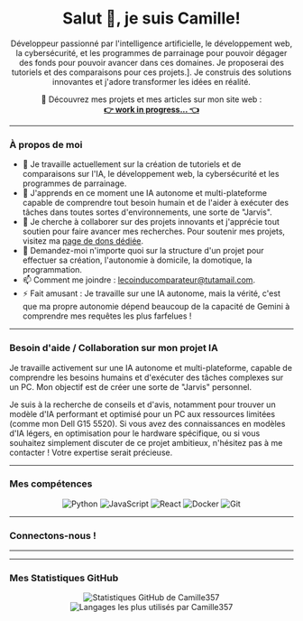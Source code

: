 

<h1 align="center">Salut 👋, je suis Camille!</h1>

<p align="center">
  Développeur passionné par l'intelligence artificielle, le développement web, la cybersécurité, et les programmes de parrainage pour pouvoir dégager des fonds pour pouvoir avancer dans ces domaines. Je proposerai des tutoriels et des comparaisons pour ces projets.].
  Je construis des solutions innovantes et j'adore transformer les idées en réalité.
</p>

<p align="center">
  🚀 Découvrez mes projets et mes articles sur mon site web :
  <br>
  <a href="none" target="_blank"><b>👉 work in progress... 👈</b></a>
</p>

---

### À propos de moi

-   🔭 Je travaille actuellement sur la création de tutoriels et de comparaisons sur l'IA, le développement web, la cybersécurité et les programmes de parrainage.
-   🌱 J'apprends en ce moment une IA autonome et multi-plateforme capable de comprendre tout besoin humain et de l'aider à exécuter des tâches dans toutes sortes d'environnements, une sorte de "Jarvis".
-   👯 Je cherche à collaborer sur des projets innovants et j'apprécie tout soutien pour faire avancer mes recherches. Pour soutenir mes projets, visitez ma [page de dons dédiée](donations/donate.html).
-   💬 Demandez-moi n'importe quoi sur la structure d'un projet pour effectuer sa création, l'autonomie à domicile, la domotique, la programmation.
-   📫 Comment me joindre : lecoinducomparateur@tutamail.com.
-   ⚡ Fait amusant : Je travaille sur une IA autonome, mais la vérité, c'est que ma propre autonomie dépend beaucoup de la capacité de Gemini à comprendre mes requêtes les plus farfelues !

---

### Besoin d'aide / Collaboration sur mon projet IA

Je travaille activement sur une IA autonome et multi-plateforme, capable de comprendre les besoins humains et d'exécuter des tâches complexes sur un PC. Mon objectif est de créer une sorte de "Jarvis" personnel.

Je suis à la recherche de conseils et d'avis, notamment pour trouver un modèle d'IA performant et optimisé pour un PC aux ressources limitées (comme mon Dell G15 5520). Si vous avez des connaissances en modèles d'IA légers, en optimisation pour le hardware spécifique, ou si vous souhaitez simplement discuter de ce projet ambitieux, n'hésitez pas à me contacter ! Votre expertise serait précieuse.

---

### Mes compétences

<p align="center">
  <img src="https://img.shields.io/badge/Python-3776AB?style=for-the-badge&logo=python&logoColor=white" alt="Python">
  <img src="https://img.shields.io/badge/JavaScript-F7DF1E?style=for-the-badge&logo=javascript&logoColor=black" alt="JavaScript">
  <img src="https://img.shields.io/badge/React-61DAFB?style=for-the-badge&logo=react&logoColor=black" alt="React">
  <img src="https://img.shields.io/badge/Docker-2496ED?style=for-the-badge&logo=docker&logoColor=white" alt="Docker">
  <img src="https://img.shields.io/badge/Git-F05032?style=for-the-badge&logo=git&logoColor=white" alt="Git">
  
</p>

---

### Connectons-nous !

<p align="center">
  
  
  
</p>

---

---

### Mes Statistiques GitHub

<p align="center">
  <img src="https://github-readme-stats.vercel.app/api?username=Camille357&show_icons=true&theme=radical&hide_border=true&include_all_commits=true&count_private=true" alt="Statistiques GitHub de Camille357" />
  <img src="https://github-readme-stats.vercel.app/api/top-langs/?username=Camille357&layout=compact&theme=radical&hide_border=true&langs_count=8" alt="Langages les plus utilisés par Camille357" />
</p>
